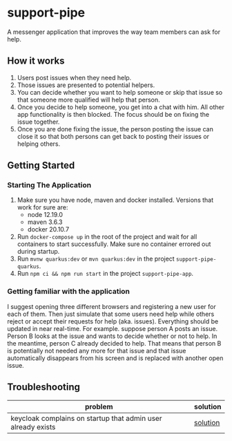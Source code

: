 # support-pipe
A messenger application that improves the way team members can ask for help.

## How it works

1. Users post issues when they need help.
1. Those issues are presented to potential helpers.
1. You can decide whether you want to help someone or skip that issue so that someone more qualified will help that person.
1. Once you decide to help someone, you get into a chat with him. All other app functionality is then blocked. The focus should be on fixing the issue together.
1. Once you are done fixing the issue, the person posting the issue can close it so that both persons can get back to posting their issues or helping others.

## Getting Started

### Starting The Application

1. Make sure you have node, maven and docker installed. Versions that work for sure are: 
    - node 12.19.0
    - maven 3.6.3
    - docker 20.10.7
1. Run `docker-compose up` in the root of the project and wait for all containers to start successfully. Make sure no container errored out during startup.
1. Run `mvnw quarkus:dev` or `mvn quarkus:dev` in the project `support-pipe-quarkus`.
1. Run `npm ci && npm run start` in the project `support-pipe-app`.

### Getting familiar with the application

I suggest opening three different browsers and registering a new user for each of them. Then just simulate that some users need help while others reject or accept their requests for help (aka. issues). Everything should be updated in near real-time. For example. suppose person A posts an issue. Person B looks at the issue and wants to decide whether or not to help. In the meantime, person C already decided to help. That means that person B is potentially not needed any more for that issue and that issue automatically disappears from his screen and is replaced with another open issue.

## Troubleshooting

problem | solution
--- | ---
keycloak complains on startup that admin user already exists | [solution](https://stackoverflow.com/a/61071811/12244272)